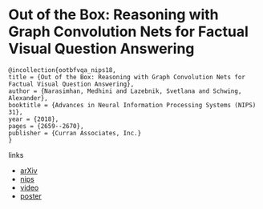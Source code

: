 # Out of the Box: Reasoning with Graph Convolution Nets for Factual Visual Question Answering

```
@incollection{ootbfvqa_nips18,
title = {Out of the Box: Reasoning with Graph Convolution Nets for Factual Visual Question Answering},
author = {Narasimhan, Medhini and Lazebnik, Svetlana and Schwing, Alexander},
booktitle = {Advances in Neural Information Processing Systems (NIPS) 31},
year = {2018},
pages = {2659--2670},
publisher = {Curran Associates, Inc.}
}
```

links
- [arXiv](https://arxiv.org/abs/1811.00538)
- [nips](https://nips.cc/Conferences/2018/Schedule?showEvent=11273)
- [video](https://www.youtube.com/watch?v=oeQp92bcvBs)
- [poster](https://medhini.github.io/files/Medhini_Poster_NIPS.pdf)
